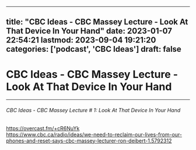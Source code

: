 
---
title: "CBC Ideas - CBC Massey Lecture - Look At That Device In Your Hand"
date: 2023-01-07 22:54:21
lastmod: 2023-09-04 19:21:20
categories: ['podcast', 'CBC Ideas']
draft: false
---


# CBC Ideas - CBC Massey Lecture - Look At That Device In Your Hand

<Things I Liked>

- - -
###### CBC Ideas - CBC Massey Lecture # 1: Look At That Device In Your Hand

https://overcast.fm/+cR6NuYk  
https://www.cbc.ca/radio/ideas/we-need-to-reclaim-our-lives-from-our-phones-and-reset-says-cbc-massey-lecturer-ron-deibert-1.5792312

<!-- #public #podcast #CBC Ideas# -->

<!-- {BearID:F6FBEDB6-8998-4064-B12C-C3C96FBC162A-28016-00002D97C5977CB7} -->
